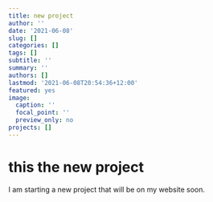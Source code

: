```yaml
---
title: new project
author: ''
date: '2021-06-08'
slug: []
categories: []
tags: []
subtitle: ''
summary: ''
authors: []
lastmod: '2021-06-08T20:54:36+12:00'
featured: yes
image:
  caption: ''
  focal_point: ''
  preview_only: no
projects: []
---
```


# this the new project

I am starting a new project that will be on my website soon. 